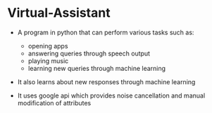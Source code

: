 # Virtual-Assistant
- A program in python that can perform various tasks such as:
    - opening apps
    - answering queries through speech output
    - playing music
    - learning new queries through machine learning

- It also learns about new responses through machine learning
- It uses google api which provides noise cancellation and manual modification of attributes
